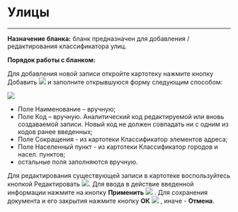 ﻿#  Улицы
 _ _ __ _


**Назначение бланка:** бланк предназначен для  добавления / редактирования классификатора улиц.

**Порядок работы с бланком:**

Для добавления новой записи откройте картотеку нажмите кнопку Добавить  <img src="topic:BizRus.НСИ.AddFiles.Btn_Add.png"> и заполните открывшуюся форму следующим способом:

![](topic:.НСИ.AddFiles.Screenshot_2827.jpg)

* Поле Наименование – вручную; 
* Поле Код – вручную. Аналитический код редактируемой или вновь создаваемой записи. Новый код не должен совпадать ни с одним из кодов ранее введенных;
* Поле Сокращения - из картотеки Классификатор элементов адреса;
* Поле Населенный пункт - из картотеки Классификатор городов и насел. пунктов;
* остальные поля заполняются вручную.

Для редактирования существующей записи в картотеке воспользуйтесь кнопкой Редактировать  <img src="topic:BizRus.НСИ.AddFiles.Btn_Edit.png">.
Для ввода в действие введенной информации нажмите на кнопку **Применить** <img src="topic:BizRus.НСИ.AddFiles.Btn_OK.png"> .
Для сохранения документа и его закрытия нажмите кнопку **ОК** <img src="topic:BizRus.НСИ.AddFiles.Btn_Post.png"> , иначе  -  **Отмена**.
